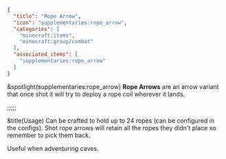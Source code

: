 ```json
{
  "title": "Rope Arrow",
  "icon": "supplementaries:rope_arrow",
  "categories": [
    "minecraft:items",
    "minecraft:group/combat"
  ],
  "associated_items": [
    "supplementaries:rope_arrow"
  ]
}
```

&spotlight(supplementaries:rope_arrow)
**Rope Arrows** are an arrow variant that once shot it will try to deploy a rope coil wherever it lands. 

;;;;;

&title(Usage)
Can be crafted to hold up to 24 ropes (can be configured in the configs).
Shot rope arrows will retain all the ropes they didn't place so remember to pick them back.


Useful when adventuring caves.
